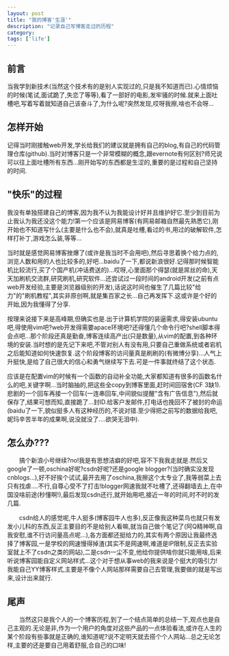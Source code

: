 ```yaml
---
layout: post
title: "我的博客'生涯'"
description: "记录自己写博客走过的历程"
category: 
tags: ['life']
---
```


## 前言

当我学到新技术(当然这个技术有的是别人实现过的,只是我不知道而已).心情烦恼的时候(笔试,面试跪了,失恋了等等),看了一部好的电影,发牢骚的时候.就来上面吐槽吧,写着写着就知道自己该奋斗了,为什么呢?突然发现,哎呀我擦,啥也不会呀...

## 怎样开始

记得当时刚接触web开发,学长给我们的建议就是拥有自己的blog,有自己的代码管理仓库(github).当时对博客只是一个非常模糊的概念,跟evernote有何区别?师兄说可以往上面吐槽所有东西...刚开始写的东西都是生涩的,重要的是过程和自己坚持的时间.

## "快乐"的过程

我没有单独搭建自己的博客,因为我不认为我能设计好并且维护好它.至少到目前为止我认为我还没这个能力!第一个应该是网易博客(有网易邮箱自然最先熟悉它),刚开始也不知道写什么(主要是什么也不会),就真是吐槽,看过的书,用过的破解软件,怎样打补丁,游戏怎么装,等等...

当时就是感觉网易博客挫爆了(或许是我当时不会用吧),然后寻思着换个给力点的,浏览人数和用的人也比较多的,好吧...baidu了一下,都说新浪很好.记得那时候智能机比较流行,买了个国产机(冲话费送的)...哎呀,心里面那个得瑟(就是屌丝的命),天天加刷机交流群,研究刷机,研究软件...还尝试过一段时间的android开发(之前有点web开发经验,主要是浏览器级别的开发),话说这时间也催生了几篇比较"给力"的"刷机教程",其实非原创啊,就是集百家之长...自己再发挥下.这或许是个好的开始,因为我懂得了分享.

按理来说接下来是高峰期,但确实也是.出于计算机学院的装逼需求,得安装ubuntu吧,得使用vim吧?web开发得需要apace环境吧?还得懂几个命令行吧?shell脚本得会点吧...那个阶段还真是勤奋,博客连续高产出(只是数量),从vim的配置,到各种环境的安装.当时想的是先记下来吧,不管对别人有没有用,只要自己重做系统或者宕机之后能知道如何快速恢复.这个阶段博客的访问量真是刷刷的(有微博分享)...人气上升挺快,是给了自己很大的信心和勇气继续写下去.可是一件事就终结了这个状态.

应该是在配置vim的时候有一个函数的自动补全功能,大家都知道有很多的函数名什么的吧,关键字啊...当时脑抽的,把这些全copy到博客里面,赶时间回宿舍(CF 3缺1).悲剧的一个回车再接一个回车(一连串回车,中间貌似提醒"含有广告信息"),然后就保存了,结果可想而知,直接跪了...封ID.给客户发邮件,打电话也挽回不了被封的命运(baidu了一下,貌似挺多人有这种经历的,不说对错.至少得把之前写的数据给我吧,妮玛辛苦半年的成果啊,说没就没了....欲哭无泪中).

## 怎么办???

　　搞个新浪小号继续?no!我是有思想洁癖的好吧,容不下我我走就是.然后又google了一顿,oschina好呢?csdn好呢?还是google blogger?(当时确实没发现cnblogs...),好不好挨个试试,最开去用了oschina,我擦这个太专业了,我等弱菜上去只有找虐....不行,自尊心受不了打击!blogger网速我就不吐槽了,还得翻墙去上,在中国没啥前途(秒懂啊!),最后发现csdn还行,就开始用吧,接近一年的时间,时不时的发几篇.

　　csdn给人的感觉呢,牛人挺多(博客园牛人也多),反正像我这种菜鸟也就只有发发小儿科的东西,反正主要目的不是给别人看嘛,就当自己做个笔记了(阿Q精神啊,自我安慰,谁不行访问量高点呢...),各方面都还挺给力的,其实有两个原因让我最终选择了博客园,一是学校的网速慢得掉渣(其实不是网速啊,难道是IP限制,反正去实验室就上不了csdn之类的网站),二是csdn一尘不变,他给你提供啥你就只能用啥,后来听说博客园能自定义网站样式...这个对于想从事web的我来说是个挺大的吸引力!我能自己YY博客样式,主要是不像个人网站那样需要自己去管理,我要做的就是写出来,设计出来就行.

## 尾声

　　当然这只是我个人的一个博客历程,到了一个结点简单的总结一下,观点也是自己主观的.无论是非,作为一个用户的角度对这些产品的一点体验看法,或许在人生的某个阶段有些事就是正确的,谁知道呢?说不定明天就去搭个个人网站...总之无论怎样,主要的还是要自己用着舒服,合自己的口味!


